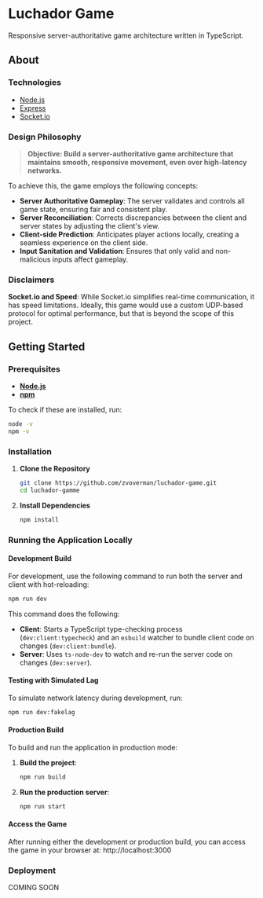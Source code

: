 # Luchador Game

Responsive server-authoritative game architecture written in TypeScript.

## About

### Technologies

-   [Node.js](https://nodejs.org/en)
-   [Express](https://expressjs.com/)
-   [Socket.io](https://socket.io/)

### Design Philosophy

> **Objective: Build a server-authoritative game architecture that maintains smooth, responsive movement, even over high-latency networks.**

To achieve this, the game employs the following concepts:

-   **Server Authoritative Gameplay**: The server validates and controls all game state, ensuring fair and consistent play.
-   **Server Reconciliation**: Corrects discrepancies between the client and server states by adjusting the client's view.
-   **Client-side Prediction**: Anticipates player actions locally, creating a seamless experience on the client side.
-   **Input Sanitation and Validation**: Ensures that only valid and non-malicious inputs affect gameplay.

### Disclaimers

**Socket.io and Speed**: While Socket.io simplifies real-time communication, it has speed limitations. Ideally, this game would use a custom UDP-based protocol for optimal performance, but that is beyond the scope of this project.

## Getting Started

### Prerequisites

-   [**Node.js**](https://nodejs.org/en)
-   [**npm**](https://www.npmjs.com/)

To check if these are installed, run:

```bash
node -v
npm -v
```

### Installation

1. **Clone the Repository**

    ```bash
    git clone https://github.com/zvoverman/luchador-game.git
    cd luchador-gamme
    ```

2. **Install Dependencies**

    ```bash
    npm install
    ```

### Running the Application Locally

#### Development Build

For development, use the following command to run both the server and client with hot-reloading:

```bash
npm run dev
```

This command does the following:

-   **Client**: Starts a TypeScript type-checking process (`dev:client:typecheck`) and an `esbuild` watcher to bundle client code on changes (`dev:client:bundle`).
-   **Server**: Uses `ts-node-dev` to watch and re-run the server code on changes (`dev:server`).

#### Testing with Simulated Lag

To simulate network latency during development, run:

```bash
npm run dev:fakelag
```

#### Production Build

To build and run the application in production mode:

1. **Build the project**:

    ```bash
    npm run build
    ```

2. **Run the production server**:

    ```bash
    npm run start
    ```

#### Access the Game

After running either the development or production build, you can access the game in your browser at: http://localhost:3000

### Deployment

COMING SOON
